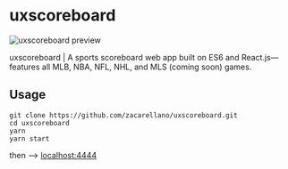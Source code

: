 
# uxscoreboard

![uxscoreboard preview](https://raw.githubusercontent.com/zacarellano/uxscoreboard/master/dist/assets/public/other/uxscoreboard_preview.png)

uxscoreboard | A sports scoreboard web app built on ES6 and React.js—features all MLB, NBA, NFL, NHL, and MLS (coming soon) games.

## Usage
```
git clone https://github.com/zacarellano/uxscoreboard.git
cd uxscoreboard
yarn
yarn start
```
then --> [localhost:4444](http://localhost:4444)
